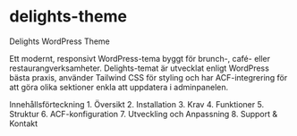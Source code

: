 # delights-theme
Delights WordPress Theme

Ett modernt, responsivt WordPress-tema byggt för brunch-, café- eller restaurangverksamheter. Delights-temat är utvecklat enligt WordPress bästa praxis, använder Tailwind CSS för styling och har ACF-integrering för att göra olika sektioner enkla att uppdatera i adminpanelen.

Innehållsförteckning
	1.	Översikt
	2.	Installation
	3.	Krav
	4.	Funktioner
	5.	Struktur
	6.	ACF-konfiguration
	7.	Utveckling och Anpassning
	8.	Support & Kontakt

